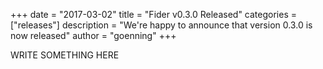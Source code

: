+++
date = "2017-03-02"
title = "Fider v0.3.0 Released"
categories = ["releases"]
description = "We're happy to announce that version 0.3.0 is now released"
author = "goenning"
+++

WRITE SOMETHING HERE